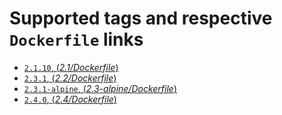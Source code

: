 # Supported tags and respective `Dockerfile` links

- [`2.1.10`, (*2.1/Dockerfile*)](https://github.com/outstand/docker-ruby-plus/blob/master/2.1/Dockerfile)
- [`2.3.1`, (*2.2/Dockerfile*)](https://github.com/outstand/docker-ruby-plus/blob/master/2.2/Dockerfile)
- [`2.3.1-alpine`, (*2.3-alpine/Dockerfile*)](https://github.com/outstand/docker-ruby-plus/blob/master/2.3-alpine/Dockerfile)
- [`2.4.0`, (*2.4/Dockerfile*)](https://github.com/outstand/docker-ruby-plus/blob/master/2.4/Dockerfile)
